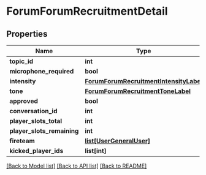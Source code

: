 # ForumForumRecruitmentDetail

## Properties
Name | Type | Description | Notes
------------ | ------------- | ------------- | -------------
**topic_id** | **int** |  | [optional] 
**microphone_required** | **bool** |  | [optional] 
**intensity** | [**ForumForumRecruitmentIntensityLabel**](ForumForumRecruitmentIntensityLabel.md) |  | [optional] 
**tone** | [**ForumForumRecruitmentToneLabel**](ForumForumRecruitmentToneLabel.md) |  | [optional] 
**approved** | **bool** |  | [optional] 
**conversation_id** | **int** |  | [optional] 
**player_slots_total** | **int** |  | [optional] 
**player_slots_remaining** | **int** |  | [optional] 
**fireteam** | [**list[UserGeneralUser]**](UserGeneralUser.md) |  | [optional] 
**kicked_player_ids** | **list[int]** |  | [optional] 

[[Back to Model list]](../README.md#documentation-for-models) [[Back to API list]](../README.md#documentation-for-api-endpoints) [[Back to README]](../README.md)


